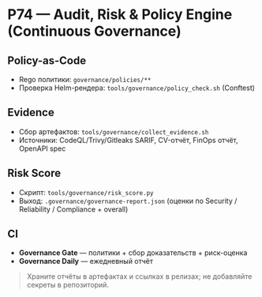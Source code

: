 # P74 — Audit, Risk & Policy Engine (Continuous Governance)

## Policy-as-Code
- Rego политики: `governance/policies/**`
- Проверка Helm-рендера: `tools/governance/policy_check.sh` (Conftest)

## Evidence
- Сбор артефактов: `tools/governance/collect_evidence.sh`
- Источники: CodeQL/Trivy/Gitleaks SARIF, CV-отчёт, FinOps отчёт, OpenAPI spec

## Risk Score
- Скрипт: `tools/governance/risk_score.py`
- Выход: `.governance/governance-report.json` (оценки по Security / Reliability / Compliance + overall)

## CI
- **Governance Gate** — политики + сбор доказательств + риск-оценка
- **Governance Daily** — ежедневный отчёт

> Храните отчёты в артефактах и ссылках в релизах; не добавляйте секреты в репозиторий.
